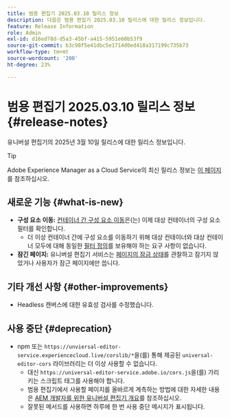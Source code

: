 ```yaml
---
title: 범용 편집기 2025.03.10 릴리스 정보
description: 다음은 범용 편집기 2025.03.10 릴리스에 대한 릴리스 정보입니다.
feature: Release Information
role: Admin
exl-id: d16ed78d-d5a3-45bf-a415-5951e60b53f9
source-git-commit: b3c98f5e41dbc5e1714d0ed418a317199c735b73
workflow-type: tm+mt
source-wordcount: '200'
ht-degree: 23%

---
```



# 범용 편집기 2025.03.10 릴리스 정보 {#release-notes}

유니버설 편집기의 2025년 3월 10일 릴리스에 대한 릴리스 정보입니다.

>[!TIP]
>
>Adobe Experience Manager as a Cloud Service의 최신 릴리스 정보는 [이 페이지](/help/release-notes/release-notes-cloud/release-notes-current.md)를 참조하십시오.

## 새로운 기능 {#what-is-new}

* **구성 요소 이동:** [컨테이너 간 구성 요소 이동](/help/sites-cloud/authoring/universal-editor/authoring.md#reordering-components)은(는) 이제 대상 컨테이너의 구성 요소 필터를 확인합니다.
   * 더 이상 컨테이너 간에 구성 요소를 이동하기 위해 대상 컨테이너와 대상 컨테이너 모두에 대해 동일한 [필터 정의](/help/implementing/universal-editor/filtering.md)를 보유해야 하는 요구 사항이 없습니다.
* **잠긴 페이지:** 유니버설 편집기 서비스는 [페이지의 잠금 상태](/help/sites-cloud/authoring/sites-console/managing-pages.md#locking-a-page)를 관찰하고 잠기지 않았거나 사용자가 잠근 페이지에만 씁니다.

## 기타 개선 사항 {#other-improvements}

* Headless 캔버스에 대한 유효성 검사를 수정했습니다.

## 사용 중단 {#deprecation}

* npm 또는 `https://unviersal-editor-service.experiencecloud.live/corslib/*`을(를) 통해 제공된 `universal-editor-cors` 라이브러리는 더 이상 사용할 수 없습니다.
   * 대신 `https://universal-editor-service.adobe.io/cors.js`을(를) 가리키는 스크립트 태그를 사용해야 합니다.
   * 범용 편집기에서 사용할 페이지를 올바르게 계측하는 방법에 대한 자세한 내용은 [AEM 개발자를 위한 유니버설 편집기 개요](/help/implementing/universal-editor/developer-overview.md)를 참조하십시오.
   * 잘못된 메서드를 사용하면 하루에 한 번 사용 중단 메시지가 표시됩니다.

